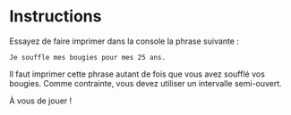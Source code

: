 # Instructions

Essayez de faire imprimer dans la console la phrase suivante :

```
Je souffle mes bougies pour mes 25 ans.
```

Il faut imprimer cette phrase autant de fois que vous avez soufflé vos bougies. Comme contrainte, vous devez utiliser un intervalle semi-ouvert.

À vous de jouer !
